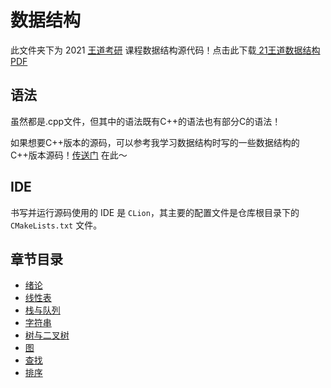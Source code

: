 # 数据结构

此文件夹下为 2021 [王道考研](http://cskaoyan.com/forum.php) 课程数据结构源代码！点击此下载[ 21王道数据结构 PDF](https://github.com/KimYangOfCat/2021-CSPostgraduate-408/releases/tag/%E8%BE%85%E5%AF%BC%E4%B9%A6%E7%B1%8D)

## 语法

虽然都是.cpp文件，但其中的语法既有C++的语法也有部分C的语法！

如果想要C++版本的源码，可以参考我学习数据结构时写的一些数据结构的C++版本源码！[传送门](https://github.com/KimYangOfCat/Data_Structure) 在此～

## IDE
书写并运行源码使用的 IDE 是 `CLion`，其主要的配置文件是仓库根目录下的 `CMakeLists.txt` 文件。

## 章节目录
* [绪论](DS_0_Introduction)
* [线性表](DS_1_LinearList)
* [栈与队列](DS_2_StackAndQueue)
* [字符串](DS_3_String)
* [树与二叉树](DS_4_TreeAndBinaryTree)
* [图](DS_5_Graph)
* [查找](DS_6_Search)
* [排序](DS_7_Sort)


